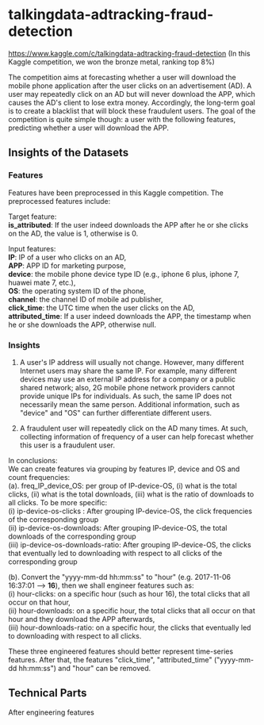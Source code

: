# talkingdata-adtracking-fraud-detection 
https://www.kaggle.com/c/talkingdata-adtracking-fraud-detection
(In this Kaggle competition, we won the bronze metal, ranking top 8%) 

The competition aims at forecasting whether a user will download the mobile phone application after the user clicks on an advertisement (AD). A user may repeatedly click on an AD but will never download the APP, which causes the AD's client to lose extra money. Accordingly, the long-term goal is to create a blacklist that will block these fraudulent users.
The goal of the competition is quite simple though:  a user with the following features, predicting whether a user will download the APP.


## Insights of the Datasets

### Features

Features have been preprocessed in this Kaggle competition. The preprocessed features include:   

Target feature:  
**is_attributed**: If the user indeed downloads the APP after he or she clicks on the AD, the value is 1, otherwise is 0. 

Input features:  
**IP**: IP of a user who clicks on an AD,   
**APP**: APP ID for marketing purpose,   
**device**: the mobile phone device type ID (e.g., iphone 6 plus, iphone 7, huawei mate 7, etc.),   
**OS**: the operating system ID of the phone,   
**channel**: the channel ID of mobile ad publisher,  
**click_time**: the UTC time when the user clicks on the AD,   
**attributed_time**: If a user indeed downloads the APP, the timestamp when he or she downloads the APP, otherwise null.


<!--- IP: Which region or country a user is located is relevant to whether he or she fraudulently clicks on the AD. 
(a). Fraud user can clicks on a same AD for many times but using same IP. 
(b). However, a family or people in the same company can share a same IP, which means a same ip can contain regular user and fraud user. 
BY group by Device, OS, channel etc can further differentiate that. 
APP: (Can be used group by IP) app id for marketing 
Device: device type id of user mobile phone (e.g., iphone 6 plus, iphone 7, huawei mate 7, etc.) 
OS: (Can be used group by IP) os version id of user mobile phone 
Channel: channel id of mobile ad publisher 
click_time: 
(a). A regular user and a fraud user varies in terms of when they click on AD.
(b). Durations of click_time of a same IP can make a prediction. attributed_time:
is_attributed: Target Value -->

### Insights

1. A user's IP address will usually not change. However, many different Internet users may share the same IP. <!--- These users may --> For example, many different devices may use an external IP address for a company or a public shared network; also, 2G mobile phone network providers cannot provide unique IPs for individuals. As such, the same IP does not necessarily mean the same person. Additional information, such as "device" and "OS" can further differentiate different users.  
<!--- Therefore, "IP" can be group by with "device" and "OS" -->

2. A fraudulent user will repeatedly click on the AD many times. At such, collecting information of frequency of a user can help forecast whether this user is a fraudulent user.

In conclusions:  
We can create features via grouping by features IP, device and OS and count frequencies:<br>
(a). freq_IP_device_OS: per group of IP-device-OS, (i) what is the total clicks, (ii) what is the total downloads, (iii) what is the ratio of downloads to all clicks. To be more specific: <br>
(i)   ip-device-os-clicks :         After grouping IP-device-OS, the click frequencies of the corresponding group <br>
(ii)  ip-device-os-downloads:       After grouping IP-device-OS, the total downloads of the corresponding group  <br>
(iii) ip-device-os-downloads-ratio: After grouping IP-device-OS, the clicks that eventually led to downloading with respect to all clicks of the corresponding group <br>

(b). Convert the "yyyy-mm-dd hh:mm:ss" to "hour" (e.g. 2017-11-06 16:37:01 --> **16**), then we shall engineer features such as: <br>
(i)   hour-clicks:          on a specific hour (such as hour 16), the total clicks that all occur on that hour, <br>
(ii)  hour-downloads:	      on a specific hour,                   the total clicks that all occur on that hour and they download the APP afterwards, <br>
(iii) hour-downloads-ratio: on a specific hour,                   the clicks that eventually led to downloading with respect to all clicks. <br>

These three engineered features should better represent time-series features. After that, the features "click_time", "attributed_time" ("yyyy-mm-dd hh:mm:ss") and "hour" can be removed. 
## Technical Parts
After engineering features 
